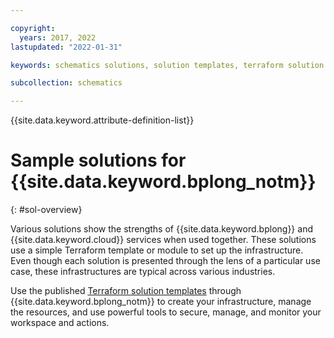 ```yaml
---

copyright:
  years: 2017, 2022
lastupdated: "2022-01-31"

keywords: schematics solutions, solution templates, terraform solution templates, sample templates

subcollection: schematics

---
```


{{site.data.keyword.attribute-definition-list}}

# Sample solutions for {{site.data.keyword.bplong_notm}}
{: #sol-overview}

Various solutions show the strengths of {{site.data.keyword.bplong}} and {{site.data.keyword.cloud}} services when used together. These solutions use a simple Terraform template or module to set up the infrastructure. Even though each solution is presented through the lens of a particular use case, these infrastructures are typical across various industries. 

Use the published [Terraform solution templates](/docs/ibm-cloud-provider-for-terraform?topic=ibm-cloud-provider-for-terraform-provider-template#sample) through {{site.data.keyword.bplong_notm}} to create your infrastructure, manage the resources, and use powerful tools to secure, manage, and monitor your workspace and actions.
